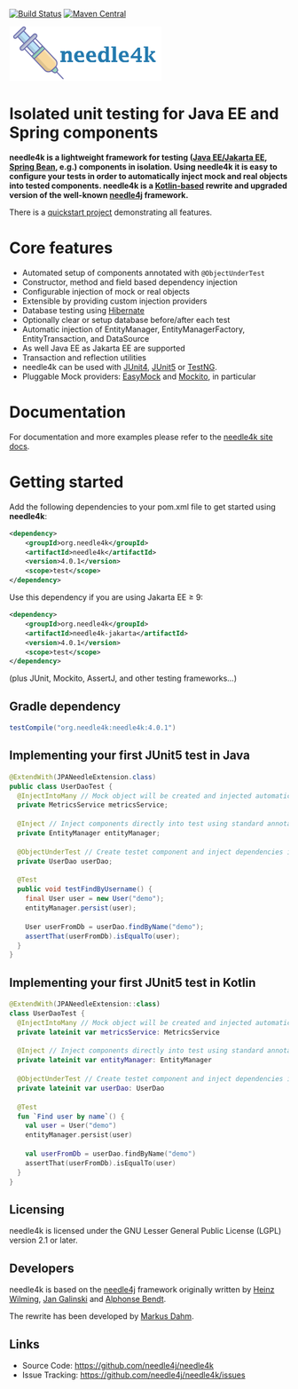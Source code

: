 [![Build Status](https://secure.travis-ci.org/needle4k/needle4j.png)](https://travis-ci.org/needle4j/needle4k)
[![Maven Central](https://maven-badges.herokuapp.com/maven-central/org.needle4k/needle4k/badge.svg)](https://maven-badges.herokuapp.com/maven-central/org.needle4k/needle4k)

![Banner](src/site/images/banner.png)

# Isolated unit testing for Java EE and Spring components

**needle4k is a lightweight framework for testing 
([Java EE/Jakarta EE](https://jakarta.ee/), [Spring Bean](https://spring.io/), e.g.) components in isolation.
Using needle4k it is easy to configure your tests in order to automatically inject mock and real objects into tested components.
needle4k is a [Kotlin-based](https://kotlinlang.org/) rewrite and upgraded version of the well-known
[needle4j](https://needle4j.org/) framework.**

There is a [quickstart project](https://github.com/needle4j/needle4k-quickstart) demonstrating all features.

# Core features

* Automated setup of components annotated with `@ObjectUnderTest`
* Constructor, method and field based dependency injection
* Configurable injection of mock or real objects
* Extensible by providing custom injection providers
* Database testing using [Hibernate](http://www.hibernate.org)
* Optionally clear or setup database before/after each test
* Automatic injection of EntityManager, EntityManagerFactory, EntityTransaction, and DataSource
* As well Java EE as Jakarta EE are supported
* Transaction and reflection utilities
* needle4k can be used with [JUnit4](https://junit.org/junit4/), [JUnit5](https://junit.org/junit5/) or [TestNG](http://testng.org/).
* Pluggable Mock providers: [EasyMock](https://easymock.org/) and [Mockito](https://mockito.org/), in particular

# Documentation

For documentation and more examples please refer to the [needle4k site docs](src/site/index.md).

# Getting started

Add the following dependencies to your pom.xml file to get started using **needle4k**:

```xml
<dependency>
    <groupId>org.needle4k</groupId>
    <artifactId>needle4k</artifactId>
    <version>4.0.1</version>
    <scope>test</scope>
</dependency>
```

Use this dependency if you are using Jakarta EE &geq; 9:

```xml
<dependency>
    <groupId>org.needle4k</groupId>
    <artifactId>needle4k-jakarta</artifactId>
    <version>4.0.1</version>
    <scope>test</scope>
</dependency>
``` 

(plus JUnit, Mockito, AssertJ, and other testing frameworks...)

## Gradle dependency

```gradle
testCompile("org.needle4k:needle4k:4.0.1")
```

## Implementing your first JUnit5 test in Java

```java
@ExtendWith(JPANeedleExtension.class)
public class UserDaoTest {
  @InjectIntoMany // Mock object will be created and injected automatically everywhere
  private MetricsService metricsService;

  @Inject // Inject components directly into test using standard annotations
  private EntityManager entityManager;

  @ObjectUnderTest // Create testet component and inject dependencies into it
  private UserDao userDao;

  @Test
  public void testFindByUsername() {
    final User user = new User("demo");
    entityManager.persist(user);
        
    User userFromDb = userDao.findByName("demo");
    assertThat(userFromDb).isEqualTo(user);
  }
}
```
## Implementing your first JUnit5 test in Kotlin

```kotlin
@ExtendWith(JPANeedleExtension::class)
class UserDaoTest {
  @InjectIntoMany // Mock object will be created and injected automatically everywhere
  private lateinit var metricsService: MetricsService

  @Inject // Inject components directly into test using standard annotations
  private lateinit var entityManager: EntityManager

  @ObjectUnderTest // Create testet component and inject dependencies into it
  private lateinit var userDao: UserDao

  @Test
  fun `Find user by name`() {
    val user = User("demo")
    entityManager.persist(user)

    val userFromDb = userDao.findByName("demo")
    assertThat(userFromDb).isEqualTo(user)
  }
}
```

## Licensing

needle4k is licensed under the GNU Lesser General Public License (LGPL) version 2.1 or later.

## Developers

needle4k is based on the [needle4j](https://github.com/needle4j/needle4j) framework originally written by
[Heinz Wilming](mailto:heinz.wilming@akquinet.de),
[Jan Galinski](mailto:jan.galinski@holisticon.de) and [Alphonse Bendt](https://github.com/abendt).

The rewrite has been developed by [Markus Dahm](mailto:markus.dahm@akquinet.de).

## Links

* Source Code:      https://github.com/needle4j/needle4k
* Issue Tracking:   https://github.com/needle4j/needle4k/issues
